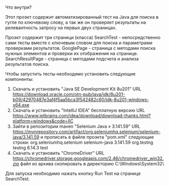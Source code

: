 Что внутри?

Этот проэкт содержит автоматизированный тест на Java для поиска в гугле по ключевому слову, а так же он проверяет
 результаты на релевантность запросу на первых двух страницах.

 Проэкт содержит три страници (класса)
SearchTest - непосредственно сами тесты вместе с ключевым словом для поиска и параметрами проверками результатов.
GooglePage - страница с методами поиска нужных элементов и проверки их отображения на странице.
SearchResultPage - страница с методами подсчета и анализа результатов поиска.

Чтобы запустить тесты необходимо установить следующие компоненты:

1. Скачать и установить "Java SE Development Kit 8u201"
URL https://download.oracle.com/otn-pub/java/jdk/8u201-b09/42970487e3af4f5aa5bca3f542482c60/jdk-8u201-windows-x64.exe
2. Скачать и установить "IntelliJ IDEA" бесплатную версию
URL https://www.jetbrains.com/idea/download/download-thanks.html?platform=windows&code=IIC
3. Зайти в репозитории maven "Selenium Java » 3.141.59"
URL https://mvnrepository.com/artifact/org.seleniumhq.selenium/selenium-java/3.141.59
и прописать в файле проэкта "pom.xml" следующие строки:
    <dependencies>
                <dependency>
                    <groupId>org.seleniumhq.selenium</groupId>
                    <artifactId>selenium-java</artifactId>
                    <version>3.141.59</version>
                </dependency>
                <dependency>
                    <groupId>org.testng</groupId>
                    <artifactId>testng</artifactId>
                    <version>6.14.3</version>
                    <scope>test</scope>
                </dependency>
    </dependencies>
4. Скачать и установить "ChromeDriver"
URL https://chromedriver.storage.googleapis.com/2.46/chromedriver_win32.zip
файл из архива скопировать в директорию C:\Windows\System32\

Для запуска необходимо нажать кнопку Run Test на странице SearchTest.